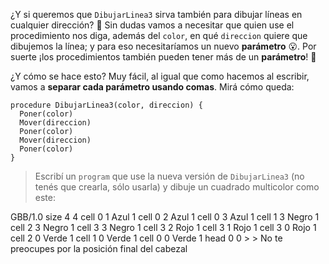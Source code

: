 ¿Y si queremos que `DibujarLinea3` sirva también para dibujar líneas en cualquier dirección? :thought_balloon: Sin dudas vamos a necesitar que quien use el procedimiento nos diga, además del `color`, en qué `direccion` quiere que dibujemos la línea; y para eso necesitaríamos un nuevo **parámetro** :open_mouth:. Por suerte ¡los procedimientos también pueden tener más de un **parámetro**! :raised_hands:

¿Y cómo se hace esto? Muy fácil, al igual que como hacemos al escribir, vamos a **separar cada parámetro usando comas**. Mirá cómo queda:

```gobstones
procedure DibujarLinea3(color, direccion) {
  Poner(color)
  Mover(direccion)
  Poner(color)
  Mover(direccion)
  Poner(color)
}
```

> Escribí un `program` que use la nueva versión de `DibujarLinea3` (no tenés que crearla, sólo usarla) y dibuje un cuadrado multicolor como este:
>
<gs-board>
  GBB/1.0
    size 4 4
    cell 0 1 Azul 1
    cell 0 2 Azul 1
    cell 0 3 Azul 1
    cell 1 3 Negro 1
    cell 2 3 Negro 1
    cell 3 3 Negro 1
    cell 3 2 Rojo 1
    cell 3 1 Rojo 1
    cell 3 0 Rojo 1
    cell 2 0 Verde 1
    cell 1 0 Verde 1
    cell 0 0 Verde 1
    head 0 0
</gs-board>
>
> No te preocupes por la posición final del cabezal